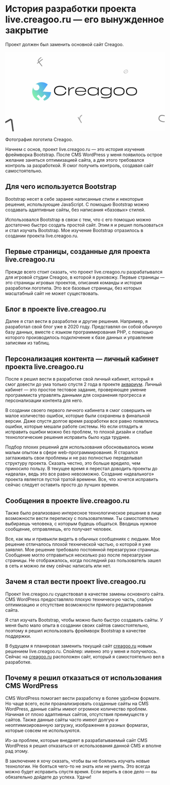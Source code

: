 # История разработки проекта live.creagoo.ru — его вынужденное закрытие

<div class="subtitle">Проект должен был заменить основной сайт Creagoo.</div>

![Alt](cap.jpg)

<div class="subtitle">Фотография логотипа Creagoo.</div>

Начнем с основ, проект live.creagoo.ru — это история изучения фреймворка Bootstrap. После CMS WordPress у меня появилось
острое желание заняться оптимизацией сайта, а для этого требовался контроль за разработкой. Я смог получить контроль,
создавая сайт самостоятельно.

## Для чего используется Bootstrap

Bootstrap несет в себе заранее написанные стили и некоторые решения, использующие JavaScript. С помощью Bootstrap можно
создавать адаптивные сайты, без написания «базовых» стилей.

Использовался Bootstrap в связи с тем, что с его помощью можно достаточно быстро создать простой сайт. Этим я и решил
пользоваться и стал изучать Bootstrap. Мое изучение Bootstrap отразилось в создании проекта live.creagoo.ru.

## Первые страницы, созданные для проекта live.creagoo.ru

Прежде всего стоит сказать, что проект live.creagoo.ru разрабатывался для игровой студии Creagoo, в которой я руковожу.
Первые страницы — это страницы игровых проектов, описания команды и история разработки логотипа. Это все базовые
страницы, без которых масштабный сайт не может существовать.

## Блог в проекте live.creagoo.ru

Далее я стал вести в разработке и другие решения. Например, я разработал свой блог уже в 2020 году. Представлял он
собой обычную базу данных, вместе с языком программирования PHP, с помощью которого производилось подключение к базе
данных и управление записями из таблиц.

## Персонализация контента — личный кабинет проекта live.creagoo.ru

После я решил вести в разработке свой личный кабинет, который я смог довести до ума только спустя 2 года в проекте
<a href="//id.creagoo.ru" class="link">аквариум</a>. Личный кабинет — это простое тестовое задание, проверяющее умение программиста управлять данными для
сохранения прогресса и персонализации контента для него.

В создании своего первого личного кабинета я смог совершить не малое количество ошибок, которые были сохранены в
финальной версии. Даже спустя долгое время разработки все равно появлялись ошибки, которые мешали работе системы. Но
если отладить и исправить ошибки можно без проблем, то плохой дизайн и слабые технологические решения исправить было
куда труднее.

Подбор плохих решений для использования обосновывалось моим малым опытом в сфере web-программирования. Я старался
заглаживать свои проблемы и не раз полностью переделывал структуру проекта. Сказать честно, это больше вредило, чем
приносило пользу. В текущее время я перестал доводить проекты до «идеала», ведь это все равно невозможно. Создание
«идеального» проекта является пустой тратой времени. Все, что хочется исправить сейчас следует оставить просто до лучших
времен.

## Сообщения в проекте live.creagoo.ru

Также было реализовано интересное технологическое решение в лице возможности вести переписку с пользователями. Ты
самостоятельно выбираешь человека, с которым будешь общаться. Вводишь нужное сообщение, отправляешь, его получает
человек.

Все, как мы и привыкли видеть в обычных сообщениях с людьми. Мое решение отличалось плохой технической частью, о которой
я уже заявлял. Мое решение требовало постоянной перезагрузки страницы. Сообщение могло отправиться несколько раз после
перезагрузки страницы. Не отображалось, когда последний раз пользователь зашел в сеть и можно ли ему сейчас написать или
нет.

## Зачем я стал вести проект live.creagoo.ru

Проект live.creagoo.ru существовал в качестве замены основного сайта. CMS WordPress предоставляло плохую техническую
часть, слабую оптимизацию и отсутствие возможности прямого редактирования сайта.

Я стал изучать Bootstrap, чтобы можно было быстро создавать сайты. У меня было мало опыта в создании своих сайтов
самостоятельно, поэтому я решил использовать фреймворк Bootstrap в качестве поддержки.

В будущем я планировал заменить текущий сайт <a href="//creagoo.ru" class="link">creagoo.ru</a> новым решением live.creagoo.ru. Спойлер: именно это у меня и
получилось. Сейчас на <a href="//creagoo.ru" class="link">creagoo.ru</a> расположен сайт, который я самостоятельно вел в разработке.

## Почему я решил отказаться от использования CMS WordPress

CMS WordPress помогает вести разработку в более удобном формате. Но чаще всего, если проанализировать созданные сайты на
CMS WordPress, данные сайты имеют огромное количество проблем. Начиная от плохо адаптивных сайтов, отсутствия
преимуществ у сайтов. Также данные сайты часто имеют долгую и неоптимизированную загрузку, изображения в разных
форматах, которые совсем не используются.

Из-за проблем, которые внедряет в разрабатываемый сайт CMS WordPress я решил отказаться от использования данной CMS и
вполне рад этому.

В заключение я хочу сказать, чтобы вы не боялись изучать новые технологии. Не бояться чего-то не знать или не уметь. Это
всегда можно будет исправить спустя время. Если верить в свое дело — вы обязательно дойдете до успеха. Удачи!
